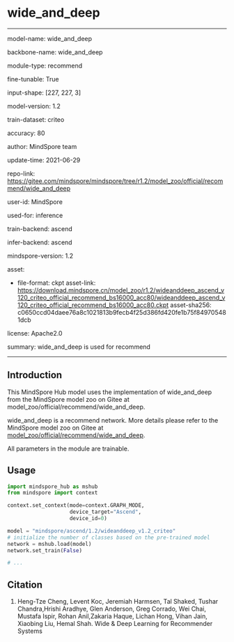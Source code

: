 # wide_and_deep

---

model-name: wide_and_deep

backbone-name: wide_and_deep

module-type: recommend

fine-tunable: True

input-shape: [227, 227, 3]

model-version: 1.2

train-dataset: criteo

accuracy: 80

author: MindSpore team

update-time: 2021-06-29

repo-link: <https://gitee.com/mindspore/mindspore/tree/r1.2/model_zoo/official/recommend/wide_and_deep>

user-id: MindSpore

used-for: inference

train-backend: ascend

infer-backend: ascend

mindspore-version: 1.2

asset:

-
    file-format: ckpt
    asset-link: <https://download.mindspore.cn/model_zoo/r1.2/wideanddeep_ascend_v120_criteo_official_recommend_bs16000_acc80/wideanddeep_ascend_v120_criteo_official_recommend_bs16000_acc80.ckpt>
    asset-sha256: c0650ccd04daee76a8c1021813b9fecb4f25d386fd420fe1b75f849705481dcb

license: Apache2.0

summary: wide_and_deep is used for recommend

---

## Introduction

This MindSpore Hub model uses the implementation of wide_and_deep from the MindSpore model zoo on Gitee at model_zoo/official/recommend/wide_and_deep.

wide_and_deep is a recommend network. More details please refer to the MindSpore model zoo on Gitee at [model_zoo/official/recommend/wide_and_deep](https://gitee.com/mindspore/mindspore/blob/r1.2/model_zoo/official/recommend/wide_and_deep/README.md).

All parameters in the module are trainable.

## Usage

```python
import mindspore_hub as mshub
from mindspore import context

context.set_context(mode=context.GRAPH_MODE,
                    device_target="Ascend",
                    device_id=0)

model = "mindspore/ascend/1.2/wideanddeep_v1.2_criteo"
# initialize the number of classes based on the pre-trained model
network = mshub.load(model)
network.set_train(False)

# ...
```

## Citation

1. Heng-Tze Cheng, Levent Koc, Jeremiah Harmsen, Tal Shaked, Tushar Chandra,Hrishi Aradhye, Glen Anderson, Greg Corrado, Wei Chai, Mustafa Ispir, Rohan Anil,Zakaria Haque, Lichan Hong, Vihan Jain, Xiaobing Liu, Hemal Shah. Wide & Deep Learning for Recommender Systems

